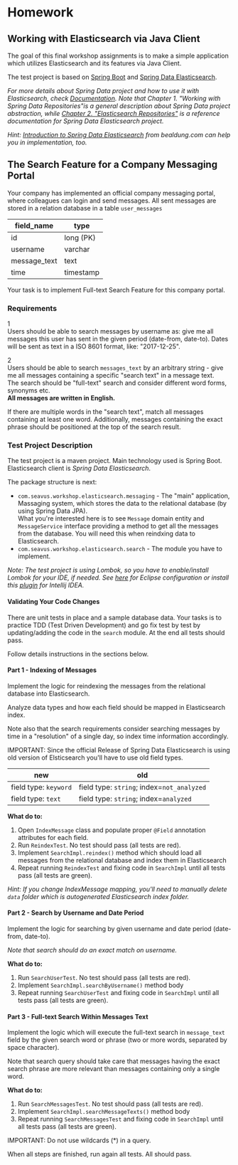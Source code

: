 # Homework

## Working with Elasticsearch via Java Client

The goal of this final workshop assignments is to make a simple application which utilizes
Elasticsearch and its features via Java Client.

The test project is based on [Spring Boot](https://projects.spring.io/spring-boot/) and 
[Spring Data Elasticsearch](https://projects.spring.io/spring-data-elasticsearch/).

*For more details about Spring Data project and how to use it with Elasticsearch, check
[Documentation](https://docs.spring.io/spring-data/elasticsearch/docs/current/reference/html/). Note that 
Chapter 1. "Working with Spring Data Repositories"is a general description about Spring Data
project abstraction, while [Chapter 2. "Elasticsearch Repositories"](https://docs.spring.io/spring-data/elasticsearch/docs/current/reference/html/#reference) 
is a reference documentation for Spring Data Elasticsearch project.*

*Hint: [Introduction to Spring Data Elasticsearch](http://www.baeldung.com/spring-data-elasticsearch-tutorial)
from bealdung.com can help you in implementation, too.*

## The Search Feature for a Company Messaging Portal

Your company has implemented an official company messaging portal, where colleagues can
login and send messages. All sent messages are stored in a relation database in a table 
`user_messages`

|field_name|type|
|--------|-------|
|id|long (PK)|
|username|varchar|
|message_text|text|
|time|timestamp|

Your task is to implement Full-text Search Feature for this company portal. 

### Requirements

1  
Users should be able to search messages by username as: give me all messages this user has sent
in the given period (date-from, date-to). Dates will be sent as text in a ISO 8601 format, like: "2017-12-25".

2  
Users should be able to search `messages_text` by an arbitrary string - give me all messages containing 
a specific "search text" in a message text.   
The search should be "full-text" search and consider different word forms, synonyms etc.  
**All messages are written in English.**

If there are multiple words in the "search text", match all messages containing at least one word. 
Additionally, messages containing the exact phrase should be positioned at the top of the search result.


### Test Project Description

The test project is a maven project. Main technology used is Spring Boot. 
Elasticsearch client is *Spring Data Elasticsearch*. 

The package structure is next:
* `com.seavus.workshop.elasticsearch.messaging` -  The "main" application, 
Massaging system, which stores the data to the relational database (by using Spring Data JPA).  
What you're interested here is to see `Message` domain entity and `MessageService` interface
providing a method to get all the messages from the database. You will need this when
reindxing data to Elasticsearch.
* `com.seavus.workshop.elasticsearch.search` -  The module you have to implement.

*Note: The test project is using Lombok, so you have to enable/install Lombok
for your IDE, if needed. See [here](https://projectlombok.org/setup/eclipse) for Eclipse configuration or
install this [plugin](https://plugins.jetbrains.com/plugin/6317-lombok-plugin) for Intellij IDEA.*

#### Validating Your Code Changes

There are unit tests in place and a sample database data. Your tasks is to practice TDD 
(Test Driven Development) and go fix test by test by updating/adding the code in the 
`search` module. At the end all tests should pass. 

Follow details instructions in the sections below. 

#### Part 1 - Indexing of Messages

Implement the logic for reindexing the messages from the relational database into Elasticsearch.

Analyze data types and how each field should be mapped in Elasticsearch index.

Note also that the search requirements consider searching messages by time in a "resolution" of a single day,
so index time information accordingly. 

IMPORTANT:
Since the official Release of Spring Data Elasticsearch is using old version of Elsticsearch
you'll have to use old field types. 

|new|old|
|---|---|
|field type: `keyword`|field type: `string`; index=`not_analyzed`|
|field type: `text`|field type: `string`; index=`analyzed`|

**What do to:**   

1. Open `IndexMessage` class and populate proper `@Field` annotation attributes 
for each field.
1. Run `ReindexTest`. No test should pass (all tests are red).
1. Implement `SearchImpl.reindex()` method which should load all messages from the 
relational database and index them in Elasticsearch
1. Repeat running `ReindexTest` and fixing code in `SearchImpl` until all tests pass
(all tests are green).

*Hint: If you change IndexMessage mapping, you'll need to manually delete `data` folder
which is autogenerated Elasticsearch index folder.*

#### Part 2 - Search by Username and Date Period

Implement the logic for searching by given username and date period (date-from, date-to). 

*Note that search should do an exact match on username.*

**What do to:**   
1. Run `SearchUserTest`. No test should pass (all tests are red).
1. Implement `SearchImpl.searchByUsername()` method body
1. Repeat running `SearchUserTest` and fixing code in `SearchImpl` until all tests pass
(all tests are green).

#### Part 3 - Full-text Search Within Messages Text

Implement the logic which will execute the full-text search in `message_text` field by the given search word 
or phrase (two or more words, separated by space character).

Note that search query should take care that messages having the exact search phrase are more relevant
than messages containing only a single word. 

**What do to:**   
1. Run `SearchMessagesTest`. No test should pass (all tests are red).
1. Implement `SearchImpl.searchMessageTexts()` method body
1. Repeat running `SearchMessagesTest` and fixing code in `SearchImpl` until all tests pass
(all tests are green). 

IMPORTANT: Do not use wildcards (*) in a query.

When all steps are finished, run again all tests. All should pass.




